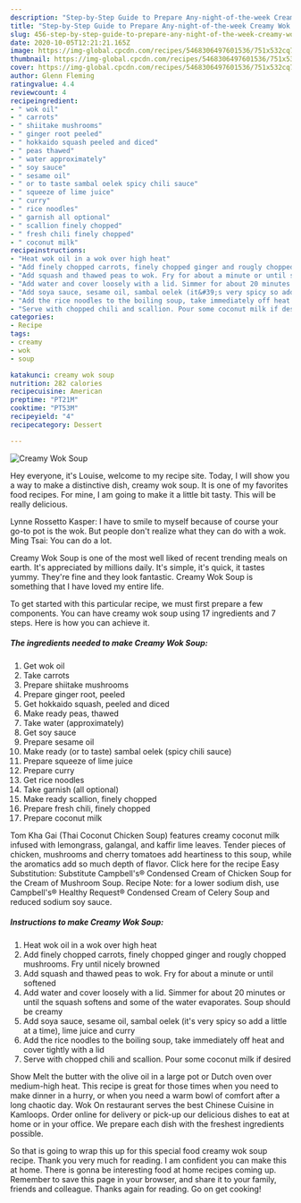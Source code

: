 ```yaml
---
description: "Step-by-Step Guide to Prepare Any-night-of-the-week Creamy Wok Soup"
title: "Step-by-Step Guide to Prepare Any-night-of-the-week Creamy Wok Soup"
slug: 456-step-by-step-guide-to-prepare-any-night-of-the-week-creamy-wok-soup
date: 2020-10-05T12:21:21.165Z
image: https://img-global.cpcdn.com/recipes/5468306497601536/751x532cq70/creamy-wok-soup-recipe-main-photo.jpg
thumbnail: https://img-global.cpcdn.com/recipes/5468306497601536/751x532cq70/creamy-wok-soup-recipe-main-photo.jpg
cover: https://img-global.cpcdn.com/recipes/5468306497601536/751x532cq70/creamy-wok-soup-recipe-main-photo.jpg
author: Glenn Fleming
ratingvalue: 4.4
reviewcount: 4
recipeingredient:
- " wok oil"
- " carrots"
- " shiitake mushrooms"
- " ginger root peeled"
- " hokkaido squash peeled and diced"
- " peas thawed"
- " water approximately"
- " soy sauce"
- " sesame oil"
- " or to taste sambal oelek spicy chili sauce"
- " squeeze of lime juice"
- " curry"
- " rice noodles"
- " garnish all optional"
- " scallion finely chopped"
- " fresh chili finely chopped"
- " coconut milk"
recipeinstructions:
- "Heat wok oil in a wok over high heat"
- "Add finely chopped carrots, finely chopped ginger and rougly chopped mushrooms. Fry until nicely browned"
- "Add squash and thawed peas to wok. Fry for about a minute or until softened"
- "Add water and cover loosely with a lid. Simmer for about 20 minutes or until the squash softens and some of the water evaporates. Soup should be creamy"
- "Add soya sauce, sesame oil, sambal oelek (it&#39;s very spicy so add a little at a time), lime juice and curry"
- "Add the rice noodles to the boiling soup, take immediately off heat and cover tightly with a lid"
- "Serve with chopped chili and scallion. Pour some coconut milk if desired"
categories:
- Recipe
tags:
- creamy
- wok
- soup

katakunci: creamy wok soup 
nutrition: 282 calories
recipecuisine: American
preptime: "PT21M"
cooktime: "PT53M"
recipeyield: "4"
recipecategory: Dessert

---
```



![Creamy Wok Soup](https://img-global.cpcdn.com/recipes/5468306497601536/751x532cq70/creamy-wok-soup-recipe-main-photo.jpg)

Hey everyone, it's Louise, welcome to my recipe site. Today, I will show you a way to make a distinctive dish, creamy wok soup. It is one of my favorites food recipes. For mine, I am going to make it a little bit tasty. This will be really delicious.

Lynne Rossetto Kasper: I have to smile to myself because of course your go-to pot is the wok. But people don&#39;t realize what they can do with a wok. Ming Tsai: You can do a lot.

Creamy Wok Soup is one of the most well liked of recent trending meals on earth. It's appreciated by millions daily. It's simple, it's quick, it tastes yummy. They're fine and they look fantastic. Creamy Wok Soup is something that I have loved my entire life.


To get started with this particular recipe, we must first prepare a few components. You can have creamy wok soup using 17 ingredients and 7 steps. Here is how you can achieve it.

<!--inarticleads1-->

##### The ingredients needed to make Creamy Wok Soup:

1. Get  wok oil
1. Take  carrots
1. Prepare  shiitake mushrooms
1. Prepare  ginger root, peeled
1. Get  hokkaido squash, peeled and diced
1. Make ready  peas, thawed
1. Take  water (approximately)
1. Get  soy sauce
1. Prepare  sesame oil
1. Make ready  (or to taste) sambal oelek (spicy chili sauce)
1. Prepare  squeeze of lime juice
1. Prepare  curry
1. Get  rice noodles
1. Take  garnish (all optional)
1. Make ready  scallion, finely chopped
1. Prepare  fresh chili, finely chopped
1. Prepare  coconut milk


Tom Kha Gai (Thai Coconut Chicken Soup) features creamy coconut milk infused with lemongrass, galangal, and kaffir lime leaves. Tender pieces of chicken, mushrooms and cherry tomatoes add heartiness to this soup, while the aromatics add so much depth of flavor. Click here for the recipe Easy Substitution: Substitute Campbell&#39;s® Condensed Cream of Chicken Soup for the Cream of Mushroom Soup. Recipe Note: for a lower sodium dish, use Campbell&#39;s® Healthy Request® Condensed Cream of Celery Soup and reduced sodium soy sauce. 

<!--inarticleads2-->

##### Instructions to make Creamy Wok Soup:

1. Heat wok oil in a wok over high heat
1. Add finely chopped carrots, finely chopped ginger and rougly chopped mushrooms. Fry until nicely browned
1. Add squash and thawed peas to wok. Fry for about a minute or until softened
1. Add water and cover loosely with a lid. Simmer for about 20 minutes or until the squash softens and some of the water evaporates. Soup should be creamy
1. Add soya sauce, sesame oil, sambal oelek (it&#39;s very spicy so add a little at a time), lime juice and curry
1. Add the rice noodles to the boiling soup, take immediately off heat and cover tightly with a lid
1. Serve with chopped chili and scallion. Pour some coconut milk if desired


Show Melt the butter with the olive oil in a large pot or Dutch oven over medium-high heat. This recipe is great for those times when you need to make dinner in a hurry, or when you need a warm bowl of comfort after a long chaotic day. Wok On restaurant serves the best Chinese Cuisine in Kamloops. Order online for delivery or pick-up our delicious dishes to eat at home or in your office. We prepare each dish with the freshest ingredients possible. 

So that is going to wrap this up for this special food creamy wok soup recipe. Thank you very much for reading. I am confident you can make this at home. There is gonna be interesting food at home recipes coming up. Remember to save this page in your browser, and share it to your family, friends and colleague. Thanks again for reading. Go on get cooking!
